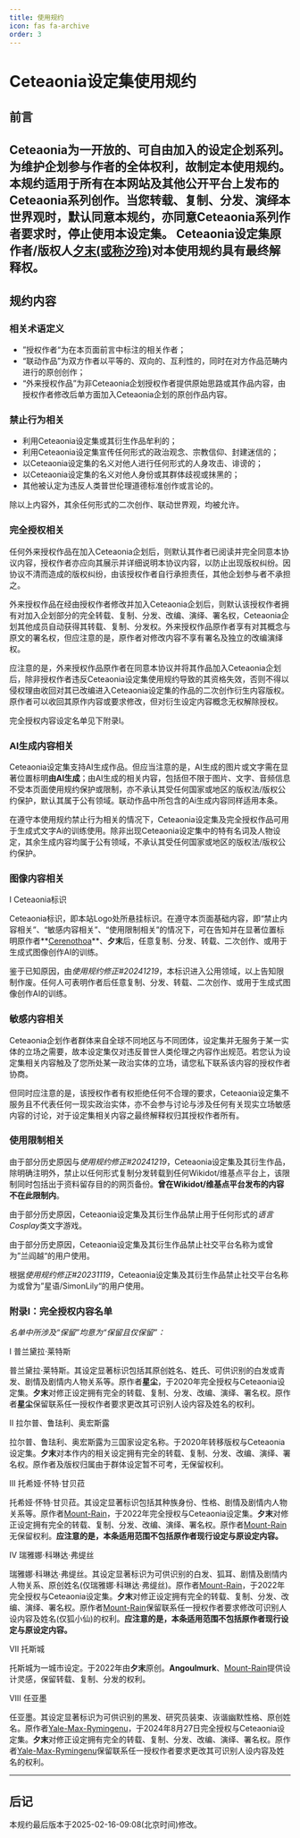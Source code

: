 ```yaml
---
title: 使用规约
icon: fas fa-archive
order: 3
---
```

# Ceteaonia设定集使用规约

## 前言
Ceteaonia为一开放的、可自由加入的设定企划系列。为维护企划参与作者的全体权利，故制定本使用规约。本规约适用于所有在本网站及其他公开平台上发布的Ceteaonia系列创作。当您转载、复制、分发、演绎本世界观时，默认同意本规约，亦同意Ceteaonia系列作者要求时，停止使用本设定集。
Ceteaonia设定集原作者/版权人[夕末(或称汐玲)](https://ceteaonia.github.io/about)对本使用规约具有最终解释权。
---

## 规约内容

### 相关术语定义

* ”授权作者“为在本页面前言中标注的相关作者；
* “联动作品”为双方作者以平等的、双向的、互利性的，同时在对方作品范畴内进行的原创创作；
* “外来授权作品”为非Ceteaonia企划授权作者提供原始思路或其作品内容，由授权作者修改后单方面加入Ceteaonia企划的原创作品内容。

### 禁止行为相关

* 利用Ceteaonia设定集或其衍生作品牟利的；
* 利用Ceteaonia设定集宣传任何形式的政治观念、宗教信仰、封建迷信的；
* 以Ceteaonia设定集的名义对他人进行任何形式的人身攻击、诽谤的；
* 以Ceteaonia设定集的名义对他人身份或其群体歧视或抹黑的；
* 其他被认定为违反人类普世伦理道德标准创作或言论的。

除以上内容外，其余任何形式的二次创作、联动世界观，均被允许。

### 完全授权相关

任何外来授权作品在加入Ceteaonia企划后，则默认其作者已阅读并完全同意本协议内容，授权作者亦应向其展示并详细说明本协议内容，以防止出现版权纠纷。因协议不清而造成的版权纠纷，由该授权作者自行承担责任，其他企划参与者不承担之。

外来授权作品在经由授权作者修改并加入Ceteaonia企划后，则默认该授权作者拥有对加入企划部分的完全转载、复制、分发、改编、演绎、署名权，Ceteaonia企划其他成员自动获得其转载、复制、分发权。外来授权作品原作者享有对其概念与原文的署名权，但应注意的是，原作者对修改内容不享有署名及独立的改编演绎权。

应注意的是，外来授权作品原作者在同意本协议并将其作品加入Ceteaonia企划后，除非授权作者违反Ceteaonia设定集使用规约导致的其资格失效，否则不得以侵权理由收回对其已改编进入Ceteaonia设定集的作品的二次创作衍生内容版权。原作者可以收回其原作内容或要求修改，但对衍生设定内容概念无权解除授权。

完全授权内容设定名单见下附录Ⅰ。


### AI生成内容相关

Ceteaonia设定集支持AI生成作品。但应当注意的是，AI生成的图片或文字需在显著位置标明**由AI生成**；由AI生成的相关内容，包括但不限于图片、文字、音频信息不受本页面使用规约保护或限制，亦不承认其受任何国家或地区的版权法/版权公约保护，默认其属于公有领域。联动作品中所包含的Ai生成内容同样适用本条。

在遵守本使用规约禁止行为相关的情况下，Ceteaonia设定集及完全授权作品可用于生成式文字Ai的训练使用。除非出现Ceteaonia设定集中的特有名词及人物设定，其余生成内容均属于公有领域，不承认其受任何国家或地区的版权法/版权公约保护。
 
### 图像内容相关

I Ceteaonia标识

Ceteaonia标识，即本站Logo处所悬挂标识。在遵守本页面基础内容，即“禁止内容相关”、“敏感内容相关”、“使用限制相关”的情况下，可在告知并在显著位置标明原作者**[Cerenothoa](https://orcinus-library.wikidot.com/htym-kmk)**、**夕末**后，任意复制、分发、转载、二次创作、或用于生成式图像创作AI的训练。

鉴于已知原因，由*使用规约修正#20241219*，本标识进入公用领域，以上告知限制作废。任何人可表明作者后任意复制、分发、转载、二次创作、或用于生成式图像创作AI的训练。


### 敏感内容相关

Ceteaonia企划作者群体来自全球不同地区与不同团体，设定集并无服务于某一实体的立场之需要，故本设定集仅对违反普世人类伦理之内容作出规范。若您认为设定集相关内容触及了您所处某一政治实体的立场，请您私下联系该内容的授权作者协商。

但同时应注意的是，该授权作者有权拒绝任何不合理的要求，Ceteaonia设定集不服务且不代表任何一现实政治实体，亦不会参与讨论与涉及任何有关现实立场敏感内容的讨论，对于设定集相关内容之最终解释权归其授权作者所有。

### 使用限制相关

由于部分历史原因与*使用规约修正#20241219*，Ceteaonia设定集及其衍生作品，除明确注明外，禁止以任何形式复制分发转载到任何Wikidot/维基点平台上，该限制同时包括出于资料留存目的的网页备份。**曾在Wikidot/维基点平台发布的内容不在此限制内**。

由于部分历史原因，Ceteaonia设定集及其衍生作品禁止用于任何形式的*语言Cosplay*类文字游戏。

由于部分历史原因，Ceteaonia设定集及其衍生作品禁止社交平台名称为或曾为”兰阎越“的用户使用。

根据*使用规约修正#20231119*，Ceteaonia设定集及其衍生作品禁止社交平台名称为或曾为”星语/SimonLily“的用户使用。

### 附录Ⅰ：完全授权内容名单

*名单中所涉及“保留”均意为“保留且仅保留”：*

 Ⅰ 普兰黛拉·莱特斯
 
 普兰黛拉·莱特斯。其设定显著标识包括其原创姓名、姓氏、可供识别的白发或青发、剧情及剧情内人物关系等。原作者**星尘**，于2020年完全授权与Ceteaonia设定集。**夕末**对修正设定拥有完全的转载、复制、分发、改编、演绎、署名权。原作者**星尘**保留联系任一授权作者要求更改其可识别人设内容及姓名的权利。

 Ⅱ 拉尔普、鲁珐利、奥宏斯露

 拉尔普、鲁珐利、奥宏斯露为三国家设定名称。于2020年转移版权与Ceteaonia设定集。**夕末**对本作内的相关设定拥有完全的转载、复制、分发、改编、演绎、署名权。原作者及版权归属由于群体设定暂不可考，无保留权利。

 Ⅲ 托希娅·怀特·甘贝菈

 托希娅·怀特·甘贝菈。其设定显著标识包括其种族身份、性格、剧情及剧情内人物关系等。原作者[Mount-Rain](https://mount-rain.link)，于2022年完全授权与Ceteaonia设定集。**夕末**对修正设定拥有完全的转载、复制、分发、改编、演绎、署名权。原作者[Mount-Rain](https://mount-rain.link)无保留权利。**应注意的是，本条适用范围不包括原作者现行设定与原设定内容。**

 Ⅳ 瑞雅娜·科琳达·弗缇丝

 瑞雅娜·科琳达·弗缇丝。其设定显著标识为可供识别的白发、狐耳、剧情及剧情内人物关系、原创姓名(仅瑞雅娜·科琳达·弗缇丝)。原作者[Mount-Rain](https://mount-rain.link)，于2022年完全授权与Ceteaonia设定集。**夕末**对修正设定拥有完全的转载、复制、分发、改编、演绎、署名权。原作者[Mount-Rain](https://mount-rain.link)保留联系任一授权作者要求修改可识别人设内容及姓名(仅狐小仙)的权利。**应注意的是，本条适用范围不包括原作者现行设定与原设定内容。**

 Ⅶ 托斯城

 托斯城为一城市设定。于2022年由**夕末**原创。**Angoulmurk**、[Mount-Rain](https://mount-rain.link)提供设计灵感，保留转载、复制、分发的权利。

 Ⅷ 任亚墨
 
 任亚墨。其设定显著标识为可供识别的黑发、研究员装束、诙谐幽默性格、原创姓名。原作者[Yale-Max-Rymingenu](https://write-on-paper.wikidot.com/office-of-yale-max-rymingenu)，于2024年8月27日完全授权与Ceteaonia设定集。**夕末**对修正设定拥有完全的转载、复制、分发、改编、演绎、署名权。原作者[Yale-Max-Rymingenu](https://write-on-paper.wikidot.com/office-of-yale-max-rymingenu)保留联系任一授权作者要求更改其可识别人设内容及姓名的权利。

---
## 后记

本规约最后版本于2025-02-16-09:08(北京时间)修改。
